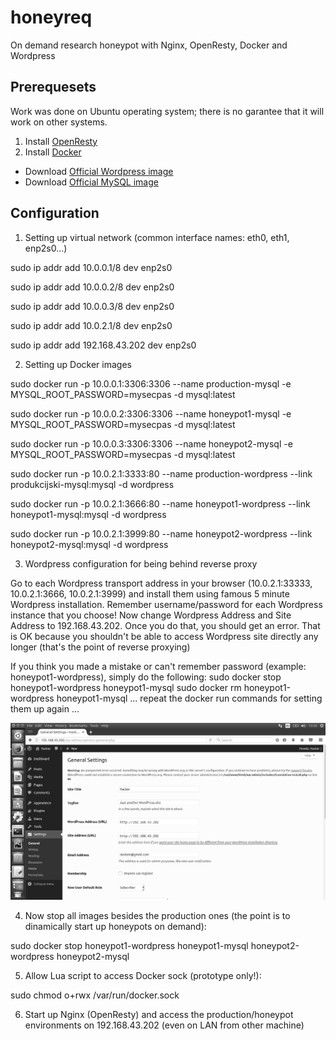 # honeyreq
On demand research honeypot with Nginx, OpenResty, Docker and Wordpress

## Prerequesets
Work was done on Ubuntu operating system; there is no garantee that it will work on other systems.
1. Install [OpenResty](https://openresty.org/en/installation.html)
2. Install [Docker](https://docs.docker.com/engine/installation/)
- Download [Official Wordpress image](https://hub.docker.com/_/wordpress/)
- Download [Official MySQL image](https://hub.docker.com/_/mysql/)

## Configuration
1. Setting up virtual network (common interface names: eth0, eth1, enp2s0...)

sudo ip addr add 10.0.0.1/8 dev enp2s0

sudo ip addr add 10.0.0.2/8 dev enp2s0 

sudo ip addr add 10.0.0.3/8 dev enp2s0

sudo ip addr add 10.0.2.1/8 dev enp2s0

sudo ip addr add 192.168.43.202 dev enp2s0

2. Setting up Docker images

sudo docker run -p 10.0.0.1:3306:3306 --name production-mysql -e MYSQL_ROOT_PASSWORD=mysecpas -d mysql:latest

sudo docker run -p 10.0.0.2:3306:3306 --name honeypot1-mysql -e MYSQL_ROOT_PASSWORD=mysecpas -d mysql:latest

sudo docker run -p 10.0.0.3:3306:3306 --name honeypot2-mysql -e MYSQL_ROOT_PASSWORD=mysecpas -d mysql:latest

sudo docker run -p 10.0.2.1:3333:80 --name production-wordpress --link produkcijski-mysql:mysql -d wordpress

sudo docker run -p 10.0.2.1:3666:80 --name honeypot1-wordpress --link honeypot1-mysql:mysql -d wordpress

sudo docker run -p 10.0.2.1:3999:80 --name honeypot2-wordpress --link honeypot2-mysql:mysql -d wordpress

3. Wordpress configuration for being behind reverse proxy

Go to each Wordpress transport address in your browser (10.0.2.1:33333, 10.0.2.1:3666, 10.0.2.1:3999) 
and install them using famous 5 minute Wordpress installation. Remember username/password for each Wordpress instance that you choose!
Now change Wordpress Address and Site Address to 192.168.43.202.
Once you do that, you should get an error.
That is OK because you shouldn't be able to access Wordpress site directly any longer (that's the point of reverse proxying)

If you think you made a mistake or can't remember password (example: honeypot1-wordpress), simply do the following:
sudo docker stop honeypot1-wordpress honeypot1-mysql
sudo docker rm honeypot1-wordpress honeypot1-mysql
... repeat the docker run commands for setting them up again ...

![alt text](https://raw.githubusercontent.com/lmateti/honeyreq/master/Wordpress.png)

4. Now stop all images besides the production ones (the point is to dinamically start up honeypots on demand):

sudo docker stop honeypot1-wordpress honeypot1-mysql honeypot2-wordpress honeypot2-mysql

5. Allow Lua script to access Docker sock (prototype only!):

sudo chmod o+rwx /var/run/docker.sock

6. Start up Nginx (OpenResty) and access the production/honeypot environments on 192.168.43.202 (even on LAN from other machine)
